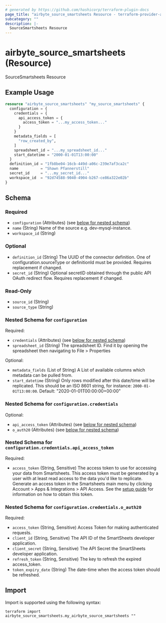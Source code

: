 ```yaml
---
# generated by https://github.com/hashicorp/terraform-plugin-docs
page_title: "airbyte_source_smartsheets Resource - terraform-provider-airbyte"
subcategory: ""
description: |-
  SourceSmartsheets Resource
---
```


# airbyte_source_smartsheets (Resource)

SourceSmartsheets Resource

## Example Usage

```terraform
resource "airbyte_source_smartsheets" "my_source_smartsheets" {
  configuration = {
    credentials = {
      api_access_token = {
        access_token = "...my_access_token..."
      }
    }
    metadata_fields = [
      "row_created_by",
    ]
    spreadsheet_id = "...my_spreadsheet_id..."
    start_datetime = "2000-01-01T13:00:00"
  }
  definition_id = "1fb8be04-16cb-449d-a06c-239e7af3ca2c"
  name          = "Shawn Pfannerstill"
  secret_id     = "...my_secret_id..."
  workspace_id  = "92d74588-9040-4904-b267-ce86a322e02b"
}
```

<!-- schema generated by tfplugindocs -->
## Schema

### Required

- `configuration` (Attributes) (see [below for nested schema](#nestedatt--configuration))
- `name` (String) Name of the source e.g. dev-mysql-instance.
- `workspace_id` (String)

### Optional

- `definition_id` (String) The UUID of the connector definition. One of configuration.sourceType or definitionId must be provided. Requires replacement if changed.
- `secret_id` (String) Optional secretID obtained through the public API OAuth redirect flow. Requires replacement if changed.

### Read-Only

- `source_id` (String)
- `source_type` (String)

<a id="nestedatt--configuration"></a>
### Nested Schema for `configuration`

Required:

- `credentials` (Attributes) (see [below for nested schema](#nestedatt--configuration--credentials))
- `spreadsheet_id` (String) The spreadsheet ID. Find it by opening the spreadsheet then navigating to File > Properties

Optional:

- `metadata_fields` (List of String) A List of available columns which metadata can be pulled from.
- `start_datetime` (String) Only rows modified after this date/time will be replicated. This should be an ISO 8601 string, for instance: `2000-01-01T13:00:00`. Default: "2020-01-01T00:00:00+00:00"

<a id="nestedatt--configuration--credentials"></a>
### Nested Schema for `configuration.credentials`

Optional:

- `api_access_token` (Attributes) (see [below for nested schema](#nestedatt--configuration--credentials--api_access_token))
- `o_auth20` (Attributes) (see [below for nested schema](#nestedatt--configuration--credentials--o_auth20))

<a id="nestedatt--configuration--credentials--api_access_token"></a>
### Nested Schema for `configuration.credentials.api_access_token`

Required:

- `access_token` (String, Sensitive) The access token to use for accessing your data from Smartsheets. This access token must be generated by a user with at least read access to the data you'd like to replicate. Generate an access token in the Smartsheets main menu by clicking Account > Apps & Integrations > API Access. See the <a href="https://docs.airbyte.com/integrations/sources/smartsheets/#setup-guide">setup guide</a> for information on how to obtain this token.


<a id="nestedatt--configuration--credentials--o_auth20"></a>
### Nested Schema for `configuration.credentials.o_auth20`

Required:

- `access_token` (String, Sensitive) Access Token for making authenticated requests.
- `client_id` (String, Sensitive) The API ID of the SmartSheets developer application.
- `client_secret` (String, Sensitive) The API Secret the SmartSheets developer application.
- `refresh_token` (String, Sensitive) The key to refresh the expired access_token.
- `token_expiry_date` (String) The date-time when the access token should be refreshed.

## Import

Import is supported using the following syntax:

```shell
terraform import airbyte_source_smartsheets.my_airbyte_source_smartsheets ""
```

